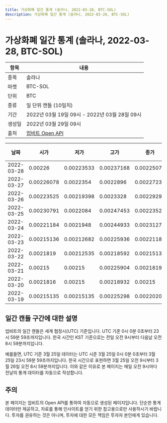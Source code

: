 ```yaml
---
title: 가상화폐 일간 통계 (솔라나, 2022-03-28, BTC-SOL)
description: 가상화폐 일간 통계 (솔라나, 2022-03-28, BTC-SOL)
---
```


가상화폐 일간 통계 (솔라나, 2022-03-28, BTC-SOL)
===

|항목|내용|
|--|--|
|종목|솔라나|
|마켓|BTC-SOL|
|단위|BTC|
|종류|일 단위 캔들 (10일치)|
|기간|2022년 03월 19일 09시 - 2022년 03월 28일 09시|
|생성일|2022년 03월 29일 09시|
|출처|[업비트 Open API](https://docs.upbit.com)|


|날짜|시가|저가|고가|종가|비고|
|--|--|--|--|--|--|
|2022-03-28|0.00226|0.00223533|0.00237168|0.00225078|    |
|2022-03-27|0.00226078|0.0022354|0.0022896|0.00227232|    |
|2022-03-26|0.00223525|0.00219398|0.0023328|0.00229296|    |
|2022-03-25|0.00230791|0.0022084|0.00247453|0.00223525|    |
|2022-03-24|0.00221184|0.0021948|0.00244933|0.00231279|    |
|2022-03-23|0.00215136|0.00212682|0.00225936|0.00221184|    |
|2022-03-22|0.0021819|0.00212535|0.00218592|0.00215136|    |
|2022-03-21|0.00215|0.00215|0.00225904|0.0021819|    |
|2022-03-20|0.0021816|0.00215|0.00218932|0.00215|    |
|2022-03-19|0.00215135|0.00215135|0.00225298|0.00220206|    |


일간 캔들 구간에 대한 설명
---


업비트의 일간 캔들은 세계 협정시(UTC) 기준입니다. 
UTC 기준 0시 0분 0초부터 23시 59분 59초까지입니다. 
한국 시간인 KST 기준으로는 전일 오전 9시부터 다음날 오전 8시 59분까지입니다. 


예를들면, UTC 기준 3월 25일 데이터는 UTC 시준 3월 25일 0시 0분 0초부터 3월 25일 23시 59분 59초까지입니다. 
한국 시간으로 표현하면 3월 25일 오전 9시부터 3월 26일 오전 8시 59분까지입니다. 
이와 같은 이유로 본 페이지는 매일 오전 9시마다 전날의 통계 데이터를 자동으로 작성합니다. 


주의
---


본 페이지는 업비트의 Open API를 통하여 자동으로 생성된 페이지입니다. 
단순한 통계 데이터만 제공하고, 자료를 통해 인사이트를 얻기 위한 참고용으로만 사용하시기 바랍니다. 
투자를 권유하는 것은 아니며, 투자에 대한 모든 책임은 투자자 본인에게 있습니다. 
